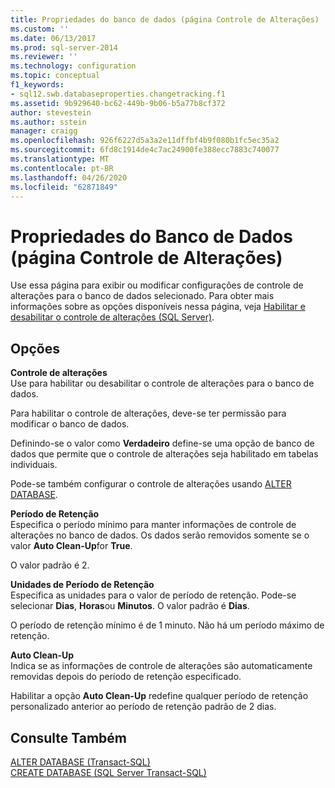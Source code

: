 ```yaml
---
title: Propriedades do banco de dados (página Controle de Alterações) | Microsoft Docs
ms.custom: ''
ms.date: 06/13/2017
ms.prod: sql-server-2014
ms.reviewer: ''
ms.technology: configuration
ms.topic: conceptual
f1_keywords:
- sql12.swb.databaseproperties.changetracking.f1
ms.assetid: 9b929640-bc62-449b-9b06-b5a77b8cf372
author: stevestein
ms.author: sstein
manager: craigg
ms.openlocfilehash: 926f6227d5a3a2e11dffbf4b9f080b1fc5ec35a2
ms.sourcegitcommit: 6fd8c1914de4c7ac24900fe388ecc7883c740077
ms.translationtype: MT
ms.contentlocale: pt-BR
ms.lasthandoff: 04/26/2020
ms.locfileid: "62871849"
---
```

# <a name="database-properties-changetracking-page"></a>Propriedades do Banco de Dados (página Controle de Alterações)
  Use essa página para exibir ou modificar configurações de controle de alterações para o banco de dados selecionado. Para obter mais informações sobre as opções disponíveis nessa página, veja [Habilitar e desabilitar o controle de alterações &#40;SQL Server&#41;](../track-changes/enable-and-disable-change-tracking-sql-server.md).  
  
## <a name="options"></a>Opções  
 **Controle de alterações**  
 Use para habilitar ou desabilitar o controle de alterações para o banco de dados.  
  
 Para habilitar o controle de alterações, deve-se ter permissão para modificar o banco de dados.  
  
 Definindo-se o valor como **Verdadeiro** define-se uma opção de banco de dados que permite que o controle de alterações seja habilitado em tabelas individuais.  
  
 Pode-se também configurar o controle de alterações usando [ALTER DATABASE](/sql/t-sql/statements/alter-database-transact-sql).  
  
 **Período de Retenção**  
 Especifica o período mínimo para manter informações de controle de alterações no banco de dados. Os dados serão removidos somente se o valor **Auto Clean-Up**for **True**.  
  
 O valor padrão é 2.  
  
 **Unidades de Período de Retenção**  
 Especifica as unidades para o valor de período de retenção. Pode-se selecionar **Dias**, **Horas**ou **Minutos**. O valor padrão é **Dias**.  
  
 O período de retenção mínimo é de 1 minuto. Não há um período máximo de retenção.  
  
 **Auto Clean-Up**  
 Indica se as informações de controle de alterações são automaticamente removidas depois do período de retenção especificado.  
  
 Habilitar a opção **Auto Clean-Up** redefine qualquer período de retenção personalizado anterior ao período de retenção padrão de 2 dias.  
  
## <a name="see-also"></a>Consulte Também  
 [ALTER DATABASE &#40;Transact-SQL&#41;](/sql/t-sql/statements/alter-database-transact-sql)   
 [CREATE DATABASE &#40;SQL Server Transact-SQL&#41;](/sql/t-sql/statements/create-database-sql-server-transact-sql)  
  
  
